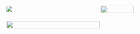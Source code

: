 <div style="display:flex;">
  <div style="width: 50%; height: 50%; display: flex; flex-direction: column;gap: 25px;">
    <img style="margin-top: 30px;" src="https://github-readme-stats.vercel.app/api?username=BigBoyLeft&show_icons=true&theme=dracula" />
    <a href="https://github.com/BigBoyLeft/Rebirth">
      <img width="100%" src="https://github-readme-stats.vercel.app/api/pin/?username=BigBoyLeft&repo=Rebirth&show_icons=true&theme=dracula" />
    </a>
  </div>
  <img style="margin-top: 30px;" height="100%" width="42%" align="right" src="https://github-readme-stats.vercel.app/api/top-langs/?username=BigBoyLeft&show_icons=true&theme=dracula"/>
</div>

